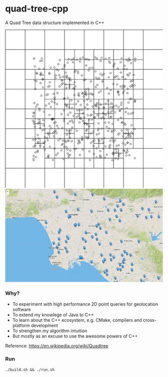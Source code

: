 
# quad-tree-cpp

A Quad Tree data structure implemented in C++

![demo](/screenshot1.jpg?raw=true)
![demo](/screenshot2.jpg?raw=true)

### Why?
- To experiment with high performance 2D point queries for geolocation software
- To extend my knowlege of Java to C++
- To learn about the C++ ecosystem, e.g. CMake, compilers and cross-platform development
- To strengthen my algorithm intuition
- But mostly as an excuse to use the awesome powers of C++

Reference: https://en.wikipedia.org/wiki/Quadtree

### Run
```
./build.sh && ./run.sh
```